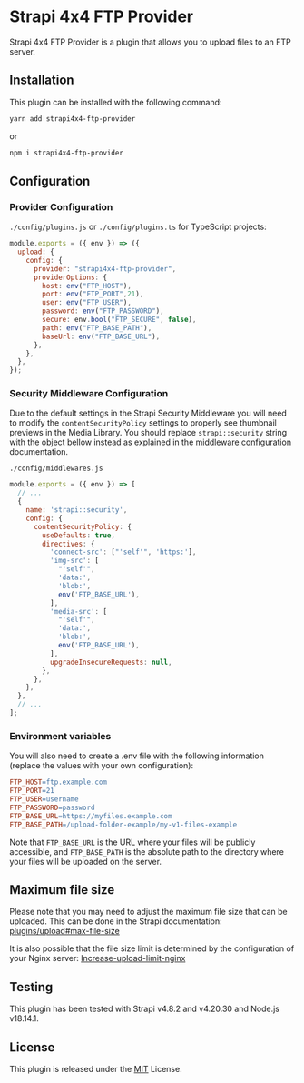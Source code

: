 # Strapi 4x4 FTP Provider

Strapi 4x4 FTP Provider is a plugin that allows you to upload files to an FTP server.

## Installation

This plugin can be installed with the following command:

```bash
yarn add strapi4x4-ftp-provider
```
or
```bash
npm i strapi4x4-ftp-provider
```
## Configuration

### Provider Configuration

`./config/plugins.js` or `./config/plugins.ts` for TypeScript projects:

```javascript
module.exports = ({ env }) => ({
  upload: {
    config: {
      provider: "strapi4x4-ftp-provider",
      providerOptions: {
        host: env("FTP_HOST"),
        port: env("FTP_PORT",21),
        user: env("FTP_USER"),
        password: env("FTP_PASSWORD"),
        secure: env.bool("FTP_SECURE", false),
        path: env("FTP_BASE_PATH"),
        baseUrl: env("FTP_BASE_URL"),
      },
    },
  },
});
```

### Security Middleware Configuration

Due to the default settings in the Strapi Security Middleware you will need to modify the `contentSecurityPolicy` settings to properly see thumbnail previews in the Media Library. You should replace `strapi::security` string with the object bellow instead as explained in the [middleware configuration](https://docs.strapi.io/developer-docs/latest/setup-deployment-guides/configurations/required/middlewares.html#loading-order) documentation.

`./config/middlewares.js`

```js
module.exports = ({ env }) => [
  // ...
  {
    name: 'strapi::security',
    config: {
      contentSecurityPolicy: {
        useDefaults: true,
        directives: {
          'connect-src': ["'self'", 'https:'],
          'img-src': [
            "'self'",
            'data:',
            'blob:',
            env('FTP_BASE_URL'),
          ],
          'media-src': [
            "'self'",
            'data:',
            'blob:',
            env('FTP_BASE_URL'),
          ],
          upgradeInsecureRequests: null,
        },
      },
    },
  },
  // ...
];
```

### Environment variables

You will also need to create a .env file with the following information (replace the values with your own configuration):
```makefile
FTP_HOST=ftp.example.com
FTP_PORT=21
FTP_USER=username
FTP_PASSWORD=password
FTP_BASE_URL=https://myfiles.example.com
FTP_BASE_PATH=/upload-folder-example/my-v1-files-example
```
Note that `FTP_BASE_URL` is the URL where your files will be publicly accessible, and `FTP_BASE_PATH` is the absolute path to the directory where your files will be uploaded on the server. 


## Maximum file size

Please note that you may need to adjust the maximum file size that can be uploaded. This can be done in the Strapi documentation: [plugins/upload#max-file-size
](https://docs.strapi.io/dev-docs/plugins/upload#max-file-size)

It is also possible that the file size limit is determined by the configuration of your Nginx server: [Increase-upload-limit-nginx](https://docs.bitnami.com/aws/infrastructure/ruby/administration/increase-upload-limit-nginx/)

## Testing
This plugin has been tested with Strapi v4.8.2 and v4.20.30 and Node.js v18.14.1.

## License
This plugin is released under the [MIT](https://choosealicense.com/licenses/mit/) License.
